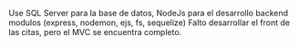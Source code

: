 Use SQL Server para la base de datos, NodeJs para el desarrollo backend modulos (express, nodemon, ejs, fs, sequelize)
Falto desarrollar el front de las citas, pero el MVC se encuentra completo.